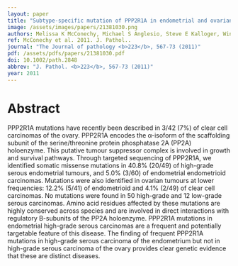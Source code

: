```yaml
---
layout: paper
title: "Subtype-specific mutation of PPP2R1A in endometrial and ovarian carcinomas."
image: /assets/images/papers/21381030.png
authors: Melissa K McConechy, Michael S Anglesio, Steve E Kalloger, Winnie Yang, Janine Senz, Christine Chow, Alireza Heravi-Moussavi, Gregg B Morin, Anne-Marie Mes-Masson,  , Mark S Carey, Jessica N McAlpine, Janice S Kwon, Leah M Prentice, Niki Boyd, Sohrab P Shah, C Blake Gilks, David G Huntsman
ref: McConechy et al. 2011. J. Pathol..
journal: "The Journal of pathology <b>223</b>, 567-73 (2011)"
pdf: /assets/pdfs/papers/21381030.pdf
doi: 10.1002/path.2848
abbrev: "J. Pathol. <b>223</b>, 567-73 (2011)"
year: 2011
---
```


# Abstract

PPP2R1A mutations have recently been described in 3/42 (7%) of clear cell carcinomas of the ovary. PPP2R1A encodes the α-isoform of the scaffolding subunit of the serine/threonine protein phosphatase 2A (PP2A) holoenzyme. This putative tumour suppressor complex is involved in growth and survival pathways. Through targeted sequencing of PPP2R1A, we identified somatic missense mutations in 40.8% (20/49) of high-grade serous endometrial tumours, and 5.0% (3/60) of endometrial endometrioid carcinomas. Mutations were also identified in ovarian tumours at lower frequencies: 12.2% (5/41) of endometrioid and 4.1% (2/49) of clear cell carcinomas. No mutations were found in 50 high-grade and 12 low-grade serous carcinomas. Amino acid residues affected by these mutations are highly conserved across species and are involved in direct interactions with regulatory B-subunits of the PP2A holoenzyme. PPP2R1A mutations in endometrial high-grade serous carcinomas are a frequent and potentially targetable feature of this disease. The finding of frequent PPP2R1A mutations in high-grade serous carcinoma of the endometrium but not in high-grade serous carcinoma of the ovary provides clear genetic evidence that these are distinct diseases.

